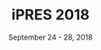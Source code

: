 ---
date: September 24 - 28, 2018
layout: ipres
location: Boston, Massachusetts, USA
parent: iPRES
proceedings_full: ''
proceedings_ideals: ''
proceedings_osf: https://osf.io/u5w3q/
proceedings_phaidra: https://phaidra.univie.ac.at/detail/o:988723
session_recordings: ''
title: iPRES 2018
website: https://ipres2018.org/
website_mirror_ipres: https://ipres-conference.org/ipres18/
website_status: ''
year: 2018
---